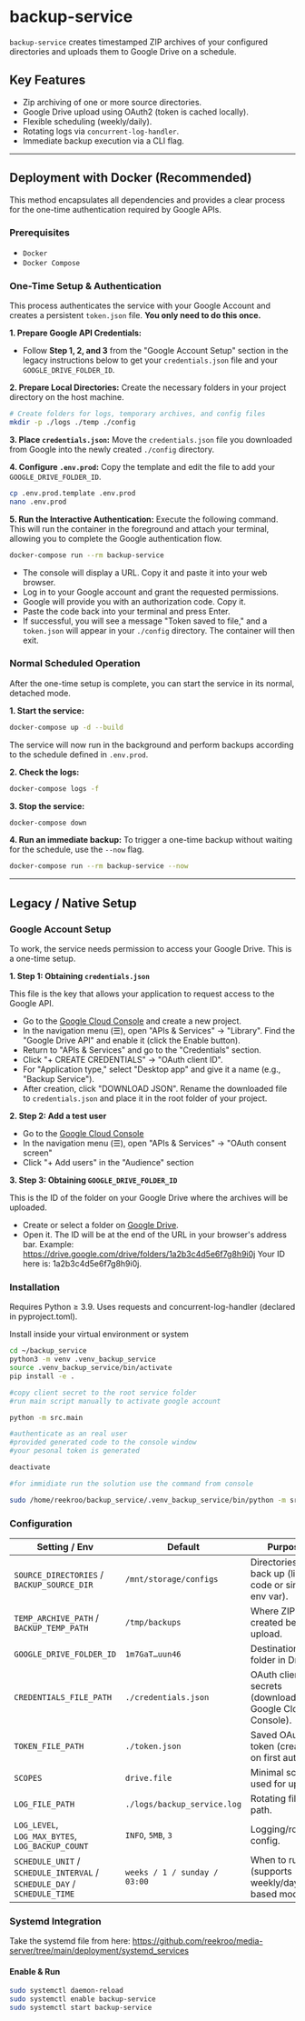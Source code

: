 # backup-service

`backup-service` creates timestamped ZIP archives of your configured directories and uploads them to Google Drive on a schedule.

## Key Features

- Zip archiving of one or more source directories.
- Google Drive upload using OAuth2 (token is cached locally).
- Flexible scheduling (weekly/daily).
- Rotating logs via `concurrent-log-handler`.
- Immediate backup execution via a CLI flag.

---

## Deployment with Docker (Recommended)

This method encapsulates all dependencies and provides a clear process for the one-time authentication required by Google APIs.

### Prerequisites
* `Docker`
* `Docker Compose`

### One-Time Setup & Authentication

This process authenticates the service with your Google Account and creates a persistent `token.json` file. **You only need to do this once.**

**1. Prepare Google API Credentials:**
   - Follow **Step 1, 2, and 3** from the "Google Account Setup" section in the legacy instructions below to get your `credentials.json` file and your `GOOGLE_DRIVE_FOLDER_ID`.

**2. Prepare Local Directories:**
   Create the necessary folders in your project directory on the host machine.
   ```bash
   # Create folders for logs, temporary archives, and config files
   mkdir -p ./logs ./temp ./config
   ```

**3. Place `credentials.json`:**
   Move the `credentials.json` file you downloaded from Google into the newly created `./config` directory.

**4. Configure `.env.prod`:**
   Copy the template and edit the file to add your `GOOGLE_DRIVE_FOLDER_ID`.
   ```bash
   cp .env.prod.template .env.prod
   nano .env.prod
   ```

**5. Run the Interactive Authentication:**
   Execute the following command. This will run the container in the foreground and attach your terminal, allowing you to complete the Google authentication flow.
   ```bash
   docker-compose run --rm backup-service
   ```
   - The console will display a URL. Copy it and paste it into your web browser.
   - Log in to your Google account and grant the requested permissions.
   - Google will provide you with an authorization code. Copy it.
   - Paste the code back into your terminal and press Enter.
   - If successful, you will see a message "Token saved to file," and a `token.json` will appear in your `./config` directory. The container will then exit.

### Normal Scheduled Operation

After the one-time setup is complete, you can start the service in its normal, detached mode.

**1. Start the service:**
   ```bash
   docker-compose up -d --build
   ```
   The service will now run in the background and perform backups according to the schedule defined in `.env.prod`.

**2. Check the logs:**
   ```bash
   docker-compose logs -f
   ```

**3. Stop the service:**
   ```bash
   docker-compose down
   ```

**4. Run an immediate backup:**
   To trigger a one-time backup without waiting for the schedule, use the `--now` flag.
   ```bash
   docker-compose run --rm backup-service --now
   ```

---

## Legacy / Native Setup

### Google Account Setup

To work, the service needs permission to access your Google Drive. This is a one-time setup.

**1. Step 1: Obtaining `credentials.json`**

This file is the key that allows your application to request access to the Google API.

* Go to the [Google Cloud Console](https://console.cloud.google.com/) and create a new project.
* In the navigation menu (☰), open "APIs & Services" -> "Library". Find the "Google Drive API" and enable it (click the Enable button).
* Return to "APIs & Services" and go to the "Credentials" section.
* Click "+ CREATE CREDENTIALS" -> "OAuth client ID".
* For "Application type," select "Desktop app" and give it a name (e.g., "Backup Service").
* After creation, click "DOWNLOAD JSON". Rename the downloaded file to `credentials.json` and place it in the root folder of your project.

**2. Step 2: Add a test user**

* Go to the [Google Cloud Console](https://console.cloud.google.com/) 
* In the navigation menu (☰), open "APIs & Services" -> "OAuth consent screen"
* Click "+ Add users" in the "Audience" section

**3. Step 3: Obtaining `GOOGLE_DRIVE_FOLDER_ID`**

This is the ID of the folder on your Google Drive where the archives will be uploaded.

* Create or select a folder on [Google Drive](https://drive.google.com/).
* Open it. The ID will be at the end of the URL in your browser's address bar.
Example: https://drive.google.com/drive/folders/1a2b3c4d5e6f7g8h9i0j
Your ID here is: 1a2b3c4d5e6f7g8h9i0j.

### Installation

Requires Python ≥ 3.9. Uses requests and concurrent-log-handler (declared in pyproject.toml).

Install inside your virtual environment or system

```Bash
cd ~/backup_service
python3 -m venv .venv_backup_service
source .venv_backup_service/bin/activate
pip install -e .

#copy client secret to the root service folder
#run main script manually to activate google account

python -m src.main

#authenticate as an real user
#provided generated code to the console window
#your pesonal token is generated

deactivate

#for immidiate run the solution use the command from console

sudo /home/reekroo/backup_service/.venv_backup_service/bin/python -m src.main --now
```

### Configuration

| Setting / Env                                                            | Default                      | Purpose                                                     |
| ------------------------------------------------------------------------ | ---------------------------- | ----------------------------------------------------------- |
| `SOURCE_DIRECTORIES` / `BACKUP_SOURCE_DIR`                               | `/mnt/storage/configs`       | Directories to back up (list in code or single env var).    |
| `TEMP_ARCHIVE_PATH` / `BACKUP_TEMP_PATH`                                 | `/tmp/backups`               | Where ZIPs are created before upload.                       |
| `GOOGLE_DRIVE_FOLDER_ID`                                                 | `1m7GaT…uun46`               | Destination folder in Drive.                                |
| `CREDENTIALS_FILE_PATH`                                                  | `./credentials.json`         | OAuth client secrets (download from Google Cloud Console).  |
| `TOKEN_FILE_PATH`                                                        | `./token.json`               | Saved OAuth token (created on first auth).                  |
| `SCOPES`                                                                 | `drive.file`                 | Minimal scope used for upload.                              |
| `LOG_FILE_PATH`                                                          | `./logs/backup_service.log`  | Rotating file log path.                                     |
| `LOG_LEVEL`, `LOG_MAX_BYTES`, `LOG_BACKUP_COUNT`                         | `INFO`, `5MB`, `3`           | Logging/rotation config.                                    |
| `SCHEDULE_UNIT` / `SCHEDULE_INTERVAL` / `SCHEDULE_DAY` / `SCHEDULE_TIME` | `weeks / 1 / sunday / 03:00` | When to run (supports weekly/day-based modes).              |

### Systemd Integration

Take the systemd file from here: https://github.com/reekroo/media-server/tree/main/deployment/systemd_services

#### Enable & Run

```bash
sudo systemctl daemon-reload
sudo systemctl enable backup-service
sudo systemctl start backup-service
```
